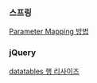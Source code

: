 ### 스프링

[Parameter Mapping 방법](https://bamdule.tistory.com/131)

### jQuery

[datatables 행 리사이즈](https://github.com/dhobi/datatables.colResize)
